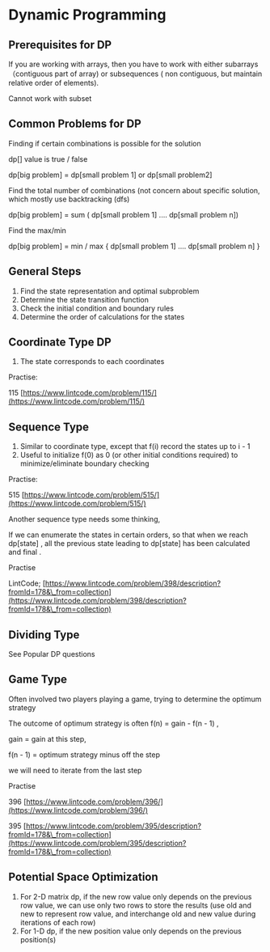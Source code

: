 # Dynamic Programming

## Prerequisites for DP

If you are working with arrays, then you have to work with either subarrays （contiguous part of array) or subsequences ( non contiguous, but maintain relative order of elements).

Cannot work with subset



## Common Problems for DP

Finding if certain combinations is possible for the solution

dp\[] value is true / false

dp\[big problem] = dp\[small problem 1] or dp\[small problem2]

Find the total number of combinations (not concern about specific solution, which mostly use backtracking (dfs)

dp\[big problem] = sum ( dp\[small problem 1] .... dp\[small problem n])

Find the max/min&#x20;

dp\[big problem] = min / max { dp\[small problem 1] .... dp\[small problem n] }

## General Steps

1. Find the state representation and optimal subproblem&#x20;
2. Determine the state transition function
3. Check the initial condition and boundary rules
4. Determine the order of calculations for the states

## Coordinate Type DP

1. The state corresponds to each coordinates&#x20;

Practise:

115 [https://www.lintcode.com/problem/115/](https://www.lintcode.com/problem/115/)

## Sequence Type

1. Similar to coordinate type, except that f(i) record the states up to i - 1
2. Useful to initialize f(0) as 0 (or other initial conditions required) to minimize/eliminate boundary checking&#x20;

Practise:

515 [https://www.lintcode.com/problem/515/](https://www.lintcode.com/problem/515/)

Another sequence type needs some thinking,&#x20;

If we can enumerate the states in certain orders, so that when we reach dp\[state] , all the previous state leading to dp\[state] has been calculated and final .

Practise&#x20;

LintCode; [https://www.lintcode.com/problem/398/description?fromId=178&\_from=collection](https://www.lintcode.com/problem/398/description?fromId=178&\_from=collection)

## Dividing Type

See Popular DP questions





## Game Type

Often involved two players playing a game, trying to determine the optimum strategy

The outcome of optimum strategy is often  f(n) = gain - f(n - 1) ,&#x20;

gain = gain at this step,&#x20;

f(n - 1) = optimum strategy minus off the step&#x20;

we will need to iterate from the last step&#x20;

Practise

396 [https://www.lintcode.com/problem/396/](https://www.lintcode.com/problem/396/)

395 [https://www.lintcode.com/problem/395/description?fromId=178&\_from=collection](https://www.lintcode.com/problem/395/description?fromId=178&\_from=collection)

## Potential Space Optimization

1. For 2-D matrix dp, if the new row value only depends on the previous row value, we can use only two rows to store the results (use old and new to represent row value, and interchange old and new value during iterations of each row)
2. For 1-D dp, if the new position value only depends on the previous position(s)
